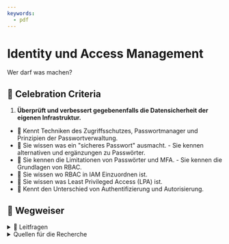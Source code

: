 ```yaml
---
keywords:
  - pdf
---
```


# Identity und Access Management

Wer darf was machen?

## 🎉 Celebration Criteria

1. **Überprüft und verbessert gegebenenfalls die Datensicherheit der eigenen
   Infrastruktur.**

- :dart: Kennt Techniken des Zugriffsschutzes, Passwortmanager und Prinzipien
  der Passwortverwaltung.
- :dart: Sie wissen was ein "sicheres Passwort" ausmacht. - Sie kennen
  alternativen und ergänzungen zu Passwörter.
- :dart: Sie kennen die Limitationen von Passwörter und MFA. - Sie kennen die
  Grundlagen von RBAC.
- :dart: Sie wissen wo RBAC in IAM Einzuordnen ist.
- :dart: Sie wissen was Least Privileged Access (LPA) ist.
- :dart: Kennt den Unterschied von Authentifizierung und Autorisierung.

## :compass: Wegweiser

<details>
  <summary>🤔 Leitfragen</summary>

- Was ist IAM?
- Was ist Authentifizierung?
- Was ist Autorisierung?
- Was ist ein Sicher Passwort ?
- Was ist sind die grenzen von Passwörter?
- Welche Modernen Authentifizierungsmethoden gibt es? (MFA, Passkey, Biometrische Daten,
  etc..)
- Wie kann ein Passwort sicher Aufbewahrt werden?
- Wie sieht das mit Post Quanten Kryptographie aus?
- Was ist Least Privileged Access (LPA)?
- Was sind gute Grundsätze für eine Berechtigungskonzept?
- Was ist RBAC und wie ist es in IAM Einzuordnen?
- ...

</details>

<details>
  <summary>Quellen für die Recherche</summary>

- [**ComputerWeekly.de:** Identity Access Management (IAM) -Systeme](https://www.computerweekly.com/de/definition/Identity-Access-Management-IAM-Systeme)
- [**Microsoft** Was ist Identity & Access Management (IAM)?](https://www.microsoft.com/de-de/security/business/security-101/what-is-identity-access-management-iam)
- [**Okta:** Vergleich von Authentifizierung und Autorisierung](https://www.okta.com/de/identity-101/authentication-vs-authorization/#:~:text=Durch%20Authentifizierung%20wird%20best%C3%A4tigt%2C%20dass,Erlaubnis%20erhalten%2C%20auf%20Ressourcen%20zuzugreifen.)
- [**auth0:** Authentication vs. Authorization](https://auth0.com/docs/get-started/identity-fundamentals/authentication-and-authorization)
- [**CH Admin bit:** How To Choose a Strong Password](https://www.bit.admin.ch/bit/de/home/dokumentation/kundenzeitschrift-eisbrecher/eisbrecher-archiv/kundenzeitschrift-eisbrecher-ausgabe-75/self-service.html)
- [**TechTarget:** strong password](https://www.techtarget.com/searchenterprisedesktop/definition/strong-password)
- [**Boston University:** How To Choose a Strong Password](https://www.bu.edu/tech/support/information-security/security-for-everyone/how-to-choose-a-strong-password/)
- [**tools4ever** Was ist Multi-Faktor-Authentifizierung?](https://www.tools4ever.de/glossar/was-ist-multi-faktor-authentifizierung/)
- [**securityinsider** Was ist Multi-Faktor-Authentifizierung (MFA)?](https://security-insider.de/was-ist-multi-faktor-authentifizierung-mfa-a-631486/)
- [**ionos:** Role Based Access Control (RBAC): Wie funktioniert die rollenbasierte Zugriffskontrolle?](https://www.ionos.de/digitalguide/server/sicherheit/was-ist-role-based-access-control-rbac/)
- [**youtube.com:** Role-Based Access Control (RBAC) Explained: How it works and when to use it](https://www.youtube.com/watch?v=4Uya_I_Oxjk)
- [**microsoft:** Azure Role-Based Access Control, Azure RBAC)?](https://learn.microsoft.com/de-de/azure/role-based-access-control/overview)

</details>
